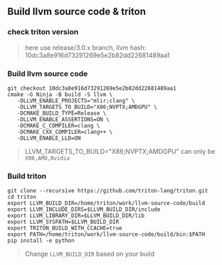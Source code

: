 ## Build llvm source code & triton

### check triton version

> here use release/3.0.x branch, llvm hash: 10dc3a8e916d73291269e5e2b82dd22681489aa1

### Build llvm source code

```shell
git checkout 10dc3a8e916d73291269e5e2b82dd22681489aa1
cmake -G Ninja -B build -S llvm \
   -DLLVM_ENABLE_PROJECTS="mlir;clang" \
   -DLLVM_TARGETS_TO_BUILD="X86;NVPTX;AMDGPU" \
   -DCMAKE_BUILD_TYPE=Release \
   -DLLVM_ENABLE_ASSERTIONS=ON \
   -DCMAKE_C_COMPILER=clang \
   -DCMAKE_CXX_COMPILER=clang++ \
   -DLLVM_ENABLE_LLD=ON
```
> LLVM_TARGETS_TO_BUILD="X86;NVPTX;AMDGPU" can only be `X86,AMD,Nvidia`

### Build triton

```shell
git clone --recursive https://github.com/triton-lang/triton.git
cd triton
export LLVM_BUILD_DIR=/home/triton/work/llvm-source-code/build
export LLVM_INCLUDE_DIRS=$LLVM_BUILD_DIR/include
export LLVM_LIBRARY_DIR=$LLVM_BUILD_DIR/lib
export LLVM_SYSPATH=$LLVM_BUILD_DIR
export TRITON_BUILD_WITH_CCACHE=true
export PATH=/home/triton/work/llvm-source-code/build/bin:$PATH
pip install -e python
```
> Change `LLVM_BUILD_DIR` based on your build
